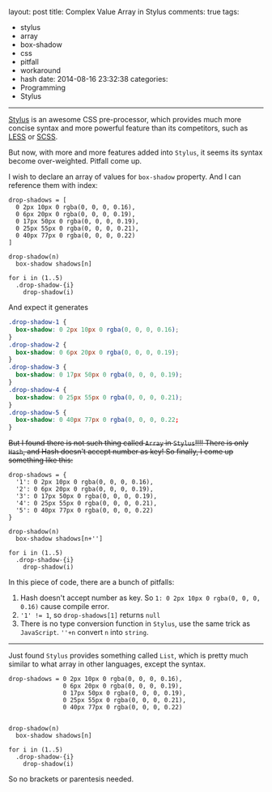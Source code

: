layout: post
title: Complex Value Array in Stylus
comments: true
tags:
  - stylus
  - array
  - box-shadow
  - css
  - pitfall
  - workaround
  - hash
date: 2014-08-16 23:32:38
categories:
  - Programming
  - Stylus
---

[Stylus] is an awesome CSS pre-processor, which provides much more concise syntax and more powerful feature than its competitors, such as [LESS] or [SCSS].

But now, with more and more features added into `Stylus`, it seems its syntax become over-weighted. Pitfall come up.

I wish to declare an array of values for `box-shadow` property. And I can reference them with index:

```stylus
drop-shadows = [
  0 2px 10px 0 rgba(0, 0, 0, 0.16),
  0 6px 20px 0 rgba(0, 0, 0, 0.19),
  0 17px 50px 0 rgba(0, 0, 0, 0.19),
  0 25px 55px 0 rgba(0, 0, 0, 0.21),
  0 40px 77px 0 rgba(0, 0, 0, 0.22)
]

drop-shadow(n)
  box-shadow shadows[n]

for i in (1..5)  
  .drop-shadow-{i}
    drop-shadow(i)
```

And expect it generates

```css
.drop-shadow-1 {
  box-shadow: 0 2px 10px 0 rgba(0, 0, 0, 0.16);
}  
.drop-shadow-2 {
  box-shadow: 0 6px 20px 0 rgba(0, 0, 0, 0.19);
}  
.drop-shadow-3 {
  box-shadow: 0 17px 50px 0 rgba(0, 0, 0, 0.19);
}  
.drop-shadow-4 {
  box-shadow: 0 25px 55px 0 rgba(0, 0, 0, 0.21);
}  
.drop-shadow-5 {
  box-shadow: 0 40px 77px 0 rgba(0, 0, 0, 0.22;
}
```

<del>But I found there is not such thing called `Array` in `Stylus`!!!!<del>
There is only `Hash`, and Hash doesn't accept number as key!
So finally, I come up something like this:

```stylus
drop-shadows = {
  '1': 0 2px 10px 0 rgba(0, 0, 0, 0.16),
  '2': 0 6px 20px 0 rgba(0, 0, 0, 0.19),
  '3': 0 17px 50px 0 rgba(0, 0, 0, 0.19),
  '4': 0 25px 55px 0 rgba(0, 0, 0, 0.21),
  '5': 0 40px 77px 0 rgba(0, 0, 0, 0.22)
}

drop-shadow(n)
  box-shadow shadows[n+'']

for i in (1..5)  
  .drop-shadow-{i}
    drop-shadow(i)
```

In this piece of code, there are a bunch of pitfalls:

1. Hash doesn't accept number as key. So `1: 0 2px 10px 0 rgba(0, 0, 0, 0.16)` cause compile error.
2. `'1' != 1`, so `drop-shadows[1]` returns `null`
3. There is no type conversion function in `Stylus`, use the same trick as `JavaScript`. `''+n` convert `n` into `string`.

------

Just found `Stylus` provides something called `List`, which is pretty much similar to what array in other languages, except the syntax.

```stylus
drop-shadows = 0 2px 10px 0 rgba(0, 0, 0, 0.16),
               0 6px 20px 0 rgba(0, 0, 0, 0.19),
               0 17px 50px 0 rgba(0, 0, 0, 0.19),
               0 25px 55px 0 rgba(0, 0, 0, 0.21),
               0 40px 77px 0 rgba(0, 0, 0, 0.22)


drop-shadow(n)
  box-shadow shadows[n]

for i in (1..5)  
  .drop-shadow-{i}
    drop-shadow(i)
```

So no brackets or parentesis needed.

[Stylus]: http://learnboost.github.io/stylus/
[LESS]: http://lesscss.org/
[SCSS]: http://sass-lang.com/
[Array in Stylus]: https://github.com/LearnBoost/stylus/issues/1305
